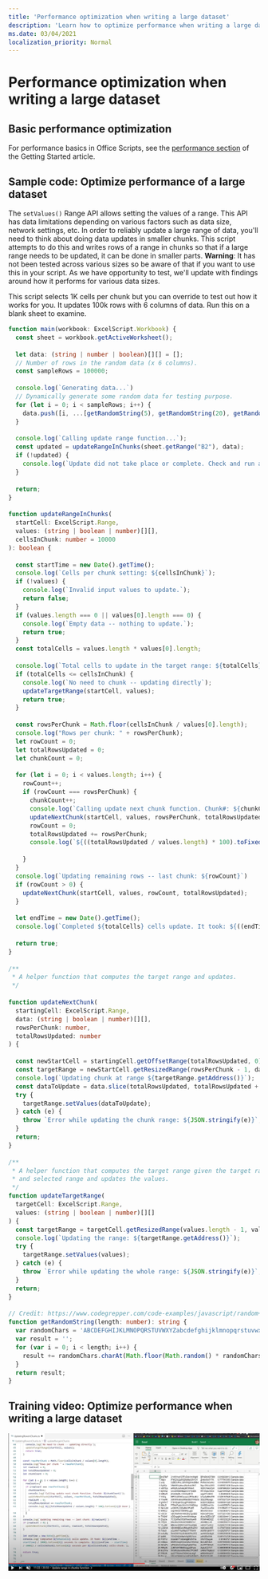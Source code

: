 ```yaml
---
title: 'Performance optimization when writing a large dataset'
description: 'Learn how to optimize performance when writing a large dataset in Office Scripts.'
ms.date: 03/04/2021
localization_priority: Normal
---
```


# Performance optimization when writing a large dataset

## Basic performance optimization

For performance basics in Office Scripts, see the [performance section](getting-started.md#basic-performance-considerations) of the Getting Started article.

## Sample code: Optimize performance of a large dataset

The `setValues()` Range API allows setting the values of a range. This API has data limitations depending on various factors such as data size, network settings, etc. In order to reliably update a large range of data, you'll need to think about doing data updates in smaller chunks. This script attempts to do this and writes rows of a range in chunks so that if a large range needs to be updated, it can be done in smaller parts. **Warning**: It has not been tested across various sizes so be aware of that if you want to use this in your script. As we have opportunity to test, we'll update with findings around how it performs for various data sizes.

This script selects 1K cells per chunk but you can override to test out how it works for you. It updates 100k rows with 6 columns of data. Run this on a blank sheet to examine.

```TypeScript
function main(workbook: ExcelScript.Workbook) {
  const sheet = workbook.getActiveWorksheet();

  let data: (string | number | boolean)[][] = [];
  // Number of rows in the random data (x 6 columns).
  const sampleRows = 100000;

  console.log(`Generating data...`)
  // Dynamically generate some random data for testing purpose. 
  for (let i = 0; i < sampleRows; i++) {
    data.push([i, ...[getRandomString(5), getRandomString(20), getRandomString(10), Math.random()], "Sample data"]);
  }

  console.log(`Calling update range function...`);
  const updated = updateRangeInChunks(sheet.getRange("B2"), data);
  if (!updated) {
    console.log(`Update did not take place or complete. Check and run again.`)
  }

  return;
}

function updateRangeInChunks(
  startCell: ExcelScript.Range,
  values: (string | boolean | number)[][],
  cellsInChunk: number = 10000
): boolean {

  const startTime = new Date().getTime();
  console.log(`Cells per chunk setting: ${cellsInChunk}`);
  if (!values) {
    console.log(`Invalid input values to update.`);
    return false;
  }
  if (values.length === 0 || values[0].length === 0) {
    console.log(`Empty data -- nothing to update.`);
    return true;
  }
  const totalCells = values.length * values[0].length;

  console.log(`Total cells to update in the target range: ${totalCells}`);
  if (totalCells <= cellsInChunk) {
    console.log(`No need to chunk -- updating directly`);
    updateTargetRange(startCell, values);
    return true;
  }

  const rowsPerChunk = Math.floor(cellsInChunk / values[0].length);
  console.log("Rows per chunk: " + rowsPerChunk);
  let rowCount = 0;
  let totalRowsUpdated = 0;
  let chunkCount = 0;

  for (let i = 0; i < values.length; i++) {
    rowCount++;
    if (rowCount === rowsPerChunk) {
      chunkCount++;
      console.log(`Calling update next chunk function. Chunk#: ${chunkCount}`);
      updateNextChunk(startCell, values, rowsPerChunk, totalRowsUpdated);
      rowCount = 0;
      totalRowsUpdated += rowsPerChunk;
      console.log(`${((totalRowsUpdated / values.length) * 100).toFixed(1)}% Done`);

    }
  }
  console.log(`Updating remaining rows -- last chunk: ${rowCount}`)
  if (rowCount > 0) {
    updateNextChunk(startCell, values, rowCount, totalRowsUpdated);
  }

  let endTime = new Date().getTime();
  console.log(`Completed ${totalCells} cells update. It took: ${((endTime - startTime) / 1000).toFixed(6)} seconds to complete. ${((((endTime  - startTime) / 1000)) / cellsInChunk).toFixed(8)} seconds per ${cellsInChunk} cells-chunk.`);

  return true;
}

/**
 * A helper function that computes the target range and updates. 
 */

function updateNextChunk(
  startingCell: ExcelScript.Range,
  data: (string | boolean | number)[][],
  rowsPerChunk: number,
  totalRowsUpdated: number
) {

  const newStartCell = startingCell.getOffsetRange(totalRowsUpdated, 0);
  const targetRange = newStartCell.getResizedRange(rowsPerChunk - 1, data[0].length - 1);
  console.log(`Updating chunk at range ${targetRange.getAddress()}`);
  const dataToUpdate = data.slice(totalRowsUpdated, totalRowsUpdated + rowsPerChunk);
  try {
    targetRange.setValues(dataToUpdate);
  } catch (e) {
    throw `Error while updating the chunk range: ${JSON.stringify(e)}`;
  }
  return;
}

/**
 * A helper function that computes the target range given the target range's starting cell
 * and selected range and updates the values.
 */
function updateTargetRange(
  targetCell: ExcelScript.Range,
  values: (string | boolean | number)[][]
) {
  const targetRange = targetCell.getResizedRange(values.length - 1, values[0].length - 1);
  console.log(`Updating the range: ${targetRange.getAddress()}`);
  try {
    targetRange.setValues(values);
  } catch (e) {
    throw `Error while updating the whole range: ${JSON.stringify(e)}`;
  }
  return;
}

// Credit: https://www.codegrepper.com/code-examples/javascript/random+text+generator+javascript
function getRandomString(length: number): string {
  var randomChars = 'ABCDEFGHIJKLMNOPQRSTUVWXYZabcdefghijklmnopqrstuvwxyz0123456789';
  var result = '';
  for (var i = 0; i < length; i++) {
    result += randomChars.charAt(Math.floor(Math.random() * randomChars.length));
  }
  return result;
}
```

## Training video: Optimize performance when writing a large dataset

[![Watch video on how to optimize performance when writing a large dataset](../../images/largedata-vid.png)](https://youtu.be/BP9Kp0Ltj7U "Video on how to optimize performance when writing a large dataset")
